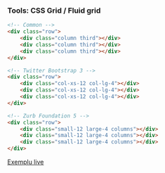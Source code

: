 ### Tools: CSS Grid / Fluid grid

```html
<!-- Common -->
<div class="row">
	<div class="column third"></div>
	<div class="column third"></div>
	<div class="column third"></div>
</div>

<!-- Twitter Bootstrap 3 -->
<div class="row">
	<div class="col-xs-12 col-lg-4"></div>
	<div class="col-xs-12 col-lg-4"></div>
	<div class="col-xs-12 col-lg-4"></div>
</div>

<!-- Zurb Foundation 5 -->
<div class="row">
	<div class="small-12 large-4 columns"></div>
	<div class="small-12 large-4 columns"></div>
	<div class="small-12 large-4 columns"></div>
</div>
```

<a href="http://www.profoundgrid.com/" target="_blank" style="text-decoration:underline;">Exemplu live</a>